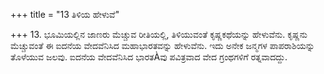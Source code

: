 +++
title = "13 ತಿಳಿಯ ಹೇಳುವೆ"

+++
13. ಭೂಮಿಯಲ್ಲಿನ ಜಾಣರು ಮೆಚ್ಚುವ ರೀತಿಯಲ್ಲಿ, ತಿಳಿಯುವಂತೆ ಕೃಷ್ಣಕಥೆಯನ್ನು ಹೇಳುವೆನು. ಕೃಷ್ಣನು ಮೆಚ್ಚುವಂತೆ ಈ ಐದನೆಯ ವೇದವೆನಿಸಿದ ಮಹಾಭಾರತವನ್ನು ಹೇಳುವೆನು. ಇದು ಅನೇಕ ಜನ್ಮಗಳ ಪಾಪರಾಶಿಯನ್ನು ತೊಳೆಯುವ ಜಲವು. ಐದನೆಯ ವೇದವೆನಿಸಿದ ಭಾರತÀವು ಪವಿತ್ರವಾದ ವೇದ ಗ್ರಂಥಗಳಿಗೆ ರತ್ನವಾದದ್ದು.